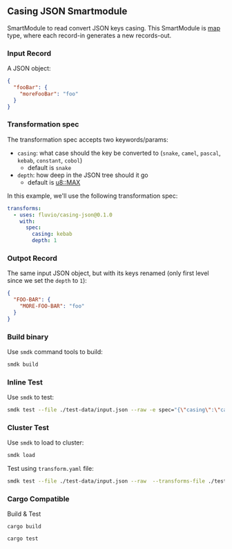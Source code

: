 ## Casing JSON Smartmodule

SmartModule to read convert JSON keys casing. This SmartModule is [map] type, where each record-in generates a new records-out.

### Input Record

A JSON object:

```json
{
  "fooBar": {
    "moreFooBar": "foo"
  }
}
```

### Transformation spec

The transformation spec accepts two keywords/params:

- `casing`: what case should the key be converted to (`snake`, `camel`, `pascal`, `kebab`, `constant`, `cobol`)
  - default is `snake`
- `depth`: how deep in the JSON tree should it go
  - default is [u8::MAX](https://doc.rust-lang.org/std/u8/constant.MAX.html)

In this example, we'll use the following transformation spec:

```yaml
transforms:
  - uses: fluvio/casing-json@0.1.0
    with:
      spec:
        casing: kebab
        depth: 1
```

### Outpot Record

The same input JSON object, but with its keys renamed (only first level since we set the `depth` to `1`):

```json
{
  "FOO-BAR": {
    "MORE-FOO-BAR": "foo"
  }
}
```

### Build binary

Use `smdk` command tools to build:

```bash
smdk build
```

### Inline Test

Use `smdk` to test:

```bash
smdk test --file ./test-data/input.json --raw -e spec="{\"casing\":\"camel\"}"
```

### Cluster Test

Use `smdk` to load to cluster:

```bash
smdk load
```

Test using `transform.yaml` file:

```bash
smdk test --file ./test-data/input.json --raw  --transforms-file ./test-data/transform.yaml
```

### Cargo Compatible

Build & Test

```
cargo build
```

```
cargo test
```

[map]: https://www.fluvio.io/docs/smartmodules/features/operators/map
